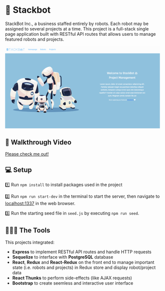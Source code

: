 # 🤖 Stackbot

StackBot Inc., a business staffed entirely by robots. Each robot may be assigned to several projects at a time. This project is a full-stack single page application built with RESTful API routes that allows users to manage featured robots and projects.

![app demo](public/demo.png)

## 🎥 Walkthrough Video

[Please check me out!](https://youtu.be/FGzaJNBscKs)

## 💻 Setup

1️⃣ Run `npm install` to install packages used in the project

2️⃣ Run `npm run start-dev` in the terminal to start the server, then navigate to [localhost:1337](http://localhost:1337) in the web browser.

3️⃣ Run the starting seed file in `seed.js` by executing `npm run seed`.

## 👩🏻‍💻 The Tools

This projects integrated:

* **Express** to implement RESTful API routes and handle HTTP requests
* **Sequelize** to interface with **PostgreSQL** database
* **React**, **Redux** and **React-Redux** on the front end to manage important state (i.e. robots and projects) in Redux store and display robot/project data
* **React Thunks** to perform side-effects (like AJAX requests)
* **Bootstrap** to create seemless and interactive user interface
